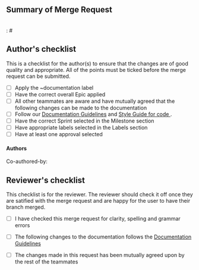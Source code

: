 ## Summary of Merge Request

<!-- BREIFLY describe what this MR is about. Bullet points are okay -->
<br>
<!-- What does this do to your issue? i.e. Fixes / Completes -->: #<!-- issue number. Make sure there is no space between the '#' and issue number-->

## Author's checklist 
This is a checklist for the author(s) to ensure that the changes are of good quality and appropriate. All of the points must be ticked before the merge request can be submitted.
- [ ] Apply the ~documentation label
- [ ] Have the correct overall Epic applied
- [ ] All other teammates are aware and have mutually agreed that the following changes can be made to the documentation
- [ ] Follow our [Documentation Guidelines](LINK) and [Style Guide for code ](LINK).
- [ ] Have the correct Sprint selected in the Milestone section
- [ ] Have appropriate labels selected in the Labels section
- [ ] Have at least one approval selected 

<!--Do not add the ~"feature", ~"frontend", ~"backend", ~"bug", or ~"database" labels if you are only updating documentation. These labels will cause the MR to be added to code verification QA issues.-->

#### Authors
<!-- If you do not have any co-authors, change 'Co-author' to 'Author' and put in your details. Otherwise keep the names and tags of your coauthors and delete all the comments-->
Co-authored-by: <!-- Author's full name followed by a space and their correspnding username tag-->
<!-- Please keep the name of your co-author: Alexander Pace, Georgia Strongman, Jacqui Dong, Justina Koh, Maz McMurray, Michael Behan-->
<!-- Please keep the tag of your co-author: @pacealex @stronggeor @dongjacq @kohjust @stronggeor @behanmich -->

## Reviewer's checklist
 This checklist is for the reviewer. The reviewer should check it off once they are satified with the merge request and are happy for the user to have their branch merged. 
* [ ] I have checked this merge request for clarity, spelling and grammar errors
* [ ] The following changes to the documentation follows the [Documentation Guidelines](LINK)
* [ ] The changes made in this request has been mutually agreed upon by the rest of the teammates

